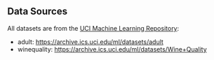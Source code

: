 ## Data Sources
All datasets are from the [UCI Machine Learning Repository](https://archive.ics.uci.edu/):
* adult: https://archive.ics.uci.edu/ml/datasets/adult
* winequality: https://archive.ics.uci.edu/ml/datasets/Wine+Quality
